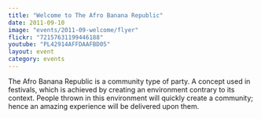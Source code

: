 ```yaml
---
title: "Welcome to The Afro Banana Republic"
date: 2011-09-10
image: "events/2011-09-welcome/flyer"
flickr: "72157631199446188"
youtube: "PL42914AFFDAAFBD05"
layout: event
category: events
---
```


The Afro Banana Republic is a community type of party. A concept used in festivals, which is achieved by creating an environment contrary to its context. People thrown in this environment will quickly create a community; hence an amazing experience will be delivered upon them.
